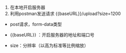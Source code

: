 1. 在本地开启服务器
2. 利用postman发送请求 {{baseURL}}/upload?size=1200 

- post请求，form-data类型

-  {{baseURL}} ：开启服务器的地址和端口号
- size：分辨率（以高为标准等比例缩放）